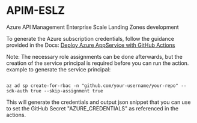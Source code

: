 # APIM-ESLZ

Azure API Management Enterprise Scale Landing Zones development  

To generate the Azure subscription credentials, follow the guidance provided in the Docs:
[Deploy Azure AppService with GitHub Actions](https://docs.microsoft.com/en-us/azure/app-service/deploy-github-actions?tabs=userlevel#generate-deployment-credentials "Deploy Azure AppService with GitHub Actions")

Note: The necessary role assignments can be done afterwards, but the creation of the service principal is required before you can run the action.
example to generate the service principal:

``` Azure CLI

az ad sp create-for-rbac -n "github.com/your-username/your-repo" --sdk-auth true --skip-assignment true

```

This will generate the credentials and output json snippet that you can use to set the GitHub Secret "AZURE_CREDENTIALS" as referenced in the actions.
